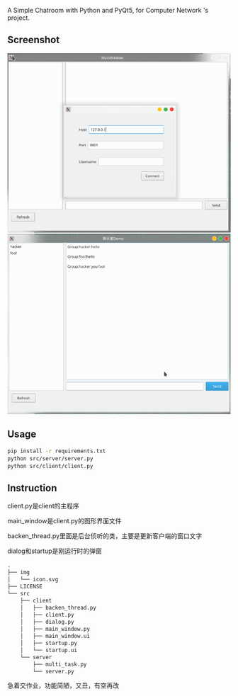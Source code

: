 A Simple Chatroom with Python and PyQt5, for Computer Network 's project.

## Screenshot
![](https://raw.githubusercontent.com/river-li/chatroom/master/img/1.png)
![](https://raw.githubusercontent.com/river-li/chatroom/master/img/2.png)

## Usage

```bash
pip install -r requirements.txt
python src/server/server.py
python src/client/client.py
```

## Instruction
client.py是client的主程序

main_window是client.py的图形界面文件

backen_thread.py里面是后台侦听的类，主要是更新客户端的窗口文字

dialog和startup是刚运行时的弹窗

```
.
├── img
│   └── icon.svg
├── LICENSE
└── src
    ├── client
    │   ├── backen_thread.py
    │   ├── client.py
    │   ├── dialog.py
    │   ├── main_window.py
    │   ├── main_window.ui
    │   ├── startup.py
    │   └── startup.ui
    └── server
        ├── multi_task.py
        └── server.py

```

急着交作业，功能简陋，又丑，有空再改
